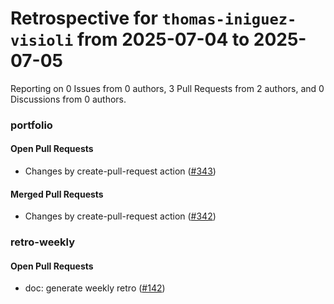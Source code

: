 # Retrospective for `thomas-iniguez-visioli` from 2025-07-04 to 2025-07-05

Reporting on 0 Issues from 0 authors, 3 Pull Requests from 2 authors, and 0 Discussions from 0 authors.


### portfolio

#### Open Pull Requests

- Changes by create-pull-request action ([#343](https://github.com/thomas-iniguez-visioli/portfolio/pull/343))

#### Merged Pull Requests

- Changes by create-pull-request action ([#342](https://github.com/thomas-iniguez-visioli/portfolio/pull/342))

### retro-weekly

#### Open Pull Requests

- doc: generate weekly retro ([#142](https://github.com/thomas-iniguez-visioli/retro-weekly/pull/142))